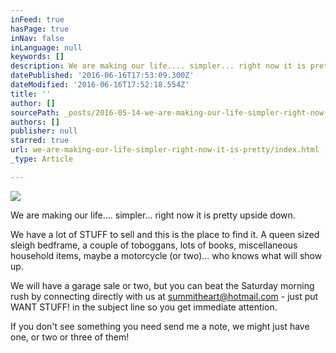```yaml
---
inFeed: true
hasPage: true
inNav: false
inLanguage: null
keywords: []
description: We are making our life.... simpler... right now it is pretty upside down.
datePublished: '2016-06-16T17:53:09.300Z'
dateModified: '2016-06-16T17:52:18.554Z'
title: ''
author: []
sourcePath: _posts/2016-05-14-we-are-making-our-life-simpler-right-now-it-is-pretty.md
authors: []
publisher: null
starred: true
url: we-are-making-our-life-simpler-right-now-it-is-pretty/index.html
_type: Article

---
```

![](https://the-grid-user-content.s3-us-west-2.amazonaws.com/5fd407be-87f5-4003-9146-87ca0f4bffaa.jpg)

We are making our life.... simpler... right now it is pretty upside down.

We have a lot of STUFF to sell and this is the place to find it. A queen sized sleigh bedframe, a couple of toboggans, lots of books, miscellaneous household items, maybe a motorcycle (or two)... who knows what will show up.

We will have a garage sale or two, but you can beat the Saturday morning rush by connecting directly with us at summitheart@hotmail.com - just put WANT STUFF! in the subject line so you get immediate attention.

If you don't see something you need send me a note, we might just have one, or two or three of them!